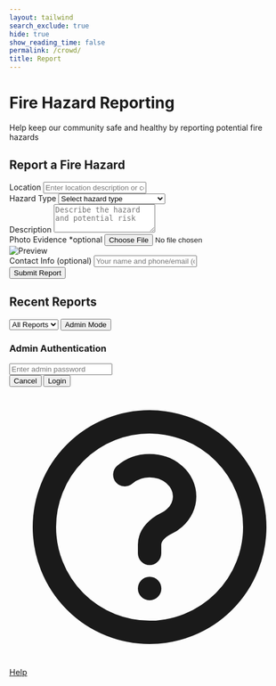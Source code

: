 ```yaml
---
layout: tailwind
search_exclude: true
hide: true
show_reading_time: false
permalink: /crowd/
title: Report
---
```


<div class="min-h-screen bg-gray-100 text-gray-900 py-8 px-4">
  <div class="max-w-4xl mx-auto">
    <div class="mb-8 text-center">
      <h1 class="text-3xl font-bold text-red-600">Fire Hazard Reporting</h1>
      <p class="mt-2 text-gray-600">Help keep our community safe and healthy by reporting potential fire hazards</p>
    </div>
    <div class="bg-white rounded-lg shadow-md p-6 mb-8">
      <h2 class="text-xl font-semibold mb-4">Report a Fire Hazard</h2>
      <form id="reportForm" class="space-y-4">
        <div>
          <label for="location" class="block text-sm font-medium text-gray-700 mb-1">Location</label>
          <input type="text" id="location" class="w-full px-3 py-2 border border-gray-300 rounded-md" placeholder="Enter location description or coordinates" required>
        </div>
        <div>
          <label for="hazardType" class="block text-sm font-medium text-gray-700 mb-1">Hazard Type</label>
          <select id="hazardType" class="w-full px-3 py-2 border border-gray-300 rounded-md" required>
            <option value="">Select hazard type</option>
            <option value="Unattended Campfire">Unattended Campfire</option>
            <option value="Burning Debris">Burning Debris</option>
            <option value="Discarded Cigarette">Discarded Cigarette</option>
            <option value="Lightning Strike">Lightning Strike</option>
            <option value="Other">Other (specify in description)</option>
          </select>
        </div>
        <div>
          <label for="description" class="block text-sm font-medium text-gray-700 mb-1">Description</label>
          <textarea id="description" rows="3" class="w-full px-3 py-2 border border-gray-300 rounded-md" placeholder="Describe the hazard and potential risk" required></textarea>
        </div>
        <div>
          <label for="photoUpload" class="block text-sm font-medium text-gray-700 mb-1">Photo Evidence <span class="text-green-500">*optional</span></label>
          <input type="file" id="photoUpload" class="w-full" accept="image/*">
          <div id="imagePreview" class="mt-2 hidden">
            <img id="previewImg" class="h-40 object-cover rounded" alt="Preview">
          </div>
        </div>
        <div>
          <label for="contactInfo" class="block text-sm font-medium text-gray-700 mb-1">Contact Info (optional)</label>
          <input type="text" id="contactInfo" class="w-full px-3 py-2 border border-gray-300 rounded-md" placeholder="Your name and phone/email (optional)">
        </div>
        <div>
          <button type="submit" class="w-full bg-red-600 hover:bg-red-700 text-white font-medium py-2 px-4 rounded-md transition">
            Submit Report
          </button>
        </div>
      </form>
    </div>
    <div class="flex justify-between items-center mb-4">
      <h2 class="text-xl font-semibold">Recent Reports</h2>
      <div class="flex space-x-2">
        <select id="filterStatus" class="px-3 py-1 border border-gray-300 rounded-md text-sm">
          <option value="all">All Reports</option>
          <option value="pending">Pending</option>
          <option value="verified">Verified</option>
          <option value="resolved">Resolved</option>
        </select>
        <button id="adminModeToggle" class="px-3 py-1 border border-gray-300 rounded-md text-sm bg-gray-200 hover:bg-gray-300">
          Admin Mode
        </button>
      </div>
    </div>
    <div id="reportsList" class="space-y-4">
      <!-- Reports will be inserted here by JavaScript -->
    </div>
    <div id="adminModal" class="fixed inset-0 bg-black bg-opacity-50 flex items-center justify-center hidden">
      <div class="bg-white rounded-lg p-6 max-w-md w-full">
        <h3 class="text-lg font-semibold mb-4">Admin Authentication</h3>
        <input type="password" id="adminPassword" class="w-full px-3 py-2 border border-gray-300 rounded-md mb-4" placeholder="Enter admin password">
        <div class="flex justify-end space-x-2">
          <button id="cancelAdminAuth" class="px-4 py-2 border border-gray-300 rounded-md hover:bg-gray-100">Cancel</button>
          <button id="confirmAdminAuth" class="px-4 py-2 bg-blue-600 text-white rounded-md hover:bg-blue-700">Login</button>
        </div>
      </div>
    </div>
  </div>
</div>

<script type="module">
  // Import configuration
  import { pythonURI, fetchOptions } from '/pyre_frontend/assets/js/api/config.js';

  // Initialize variables
  let db_reports = [];
  let dataLoaded = false;

  // Fetch reports from the database
  async function fetchReports() {
    try {
      const response = await fetch(`${pythonURI}/api/emails`, fetchOptions);
      if (!response.ok) {
        throw new Error('Failed to fetch reports: ' + response.statusText);
      }

      const reports = await response.json();
      console.log("API response:", reports);

      // Clear existing reports before adding new ones
      db_reports = [];

      // Process reports from the API
      if (reports && reports.length > 0) {
        reports.forEach(report => {
          const newReport = {
            id: report.id,
            location: report.location || "Unknown Location",
            hazardType: report.hazard_type || "Unspecified Hazard",
            description: report.description || "No description provided",
            photoUrl: 'https://media.istockphoto.com/id/587213412/photo/smoking-cigarette-on-black-background.jpg?s=612x612&w=0&k=20&c=OYsuZU-1InoPZaissXB1MJ4HdASwhqq-5NO3SC2q8TM=',
            timestamp: report.date || new Date().toISOString(),
            status: report.status || "pending",
            contactInfo: report.email_id || ""
          };

          db_reports.unshift(newReport);
        });
      }

      dataLoaded = true;
      console.log("DB reports after loading:", db_reports);
      console.log("DB reports info after loading:", typeof db_reports[0]);

      return db_reports;
    } catch (error) {
      console.error("Error fetching reports:", error);
      return [];
    }
  }

  // UI elements
  let isAdminMode = false;
  const ADMIN_PASSWORD = "fireadmin123"; // admin feature is temporary - will integrate with login base later

  const reportForm = document.getElementById('reportForm');
  const photoUpload = document.getElementById('photoUpload');
  const imagePreview = document.getElementById('imagePreview');
  const previewImg = document.getElementById('previewImg');
  const reportsList = document.getElementById('reportsList');
  const filterStatus = document.getElementById('filterStatus');
  const adminModeToggle = document.getElementById('adminModeToggle');
  const adminModal = document.getElementById('adminModal');
  const adminPassword = document.getElementById('adminPassword');
  const confirmAdminAuth = document.getElementById('confirmAdminAuth');
  const cancelAdminAuth = document.getElementById('cancelAdminAuth');

  // Initialize application when DOM is loaded
  document.addEventListener('DOMContentLoaded', async function() {
    await loadInitialData();
    setupEventListeners();
  });

  // Load initial data
  async function loadInitialData() {
    await fetchReports();
    renderReports();
  }

  // Setup all event listeners
  function setupEventListeners() {
    // Photo upload preview
    photoUpload.addEventListener('change', function(e) {
      const file = e.target.files[0];
      if (file) {
        const reader = new FileReader();
        reader.onload = function(event) {
          previewImg.src = event.target.result;
          imagePreview.classList.remove('hidden');
        };
        reader.readAsDataURL(file);
      } else {
        imagePreview.classList.add('hidden');
      }
    });

    // Form submission
    reportForm.addEventListener('submit', function(e) {
      e.preventDefault();
      submitReport();
    });

    // Filter change
    filterStatus.addEventListener('change', function() {
      renderReports();
    });

    // Admin mode toggle
    adminModeToggle.addEventListener('click', function() {
      if (isAdminMode) {
        isAdminMode = false;
        adminModeToggle.classList.remove('bg-blue-600', 'text-white');
        adminModeToggle.classList.add('bg-gray-200');
        adminModeToggle.textContent = 'Admin Mode';
        renderReports();
      } else {
        adminModal.classList.remove('hidden');
      }
    });

    // Admin authentication
    confirmAdminAuth.addEventListener('click', function() {
      if (adminPassword.value === ADMIN_PASSWORD) {
        isAdminMode = true;
        adminModal.classList.add('hidden');
        adminModeToggle.classList.remove('bg-gray-200');
        adminModeToggle.classList.add('bg-blue-600', 'text-white');
        adminModeToggle.textContent = 'Exit Admin Mode';
        renderReports();
      } else {
        alert('Invalid password');
      }
    });

    cancelAdminAuth.addEventListener('click', function() {
      adminModal.classList.add('hidden');
    });
  }

  // Submit a new report
  async function submitReport() {
    // Get form values
    const timestamp = new Date().toISOString();
    const contactInfo = document.getElementById('contactInfo').value;
    const description = document.getElementById('description').value;
    const hazardType = document.getElementById('hazardType').value;
    const location = document.getElementById('location').value;
    
    try {
      // Send report to backend
      const response = await fetch(`${pythonURI}/api/email`, {
        method: 'POST',
        headers: {
          'Content-Type': 'application/json'
        },
        credentials: 'include',
        body: JSON.stringify({
          "date": timestamp, 
          "email_id": contactInfo, 
          "subject": "FIRE", 
          "sender": contactInfo, 
          "description": description, 
          "hazard_type": hazardType, 
          "location": location
        })
      });

      if (!response.ok) {
        throw new Error('Failed to submit report');
      }

      // Add report to local array so we don't need to refetch
      const newReport = {
        id: db_reports.length > 0 ? Math.max(...db_reports.map(r => r.id)) + 1 : 1,
        location: location,
        hazardType: hazardType,
        description: description,
        photoUrl: previewImg.src || "/api/placeholder/400/300",
        timestamp: timestamp,
        status: "pending",
        contactInfo: contactInfo
      };

      // Add to local data
      db_reports.unshift(newReport);
      
      // Reset form
      reportForm.reset();
      imagePreview.classList.add('hidden');

      // Render updated reports
      renderReports();
      
      // Show confirmation
      alert('Report submitted successfully!');
    } catch (error) {
      console.error("Error submitting report:", error);
      alert('Failed to submit report. Please try again.');
    }
  }

  // Render reports based on filter
  function renderReports() {
    // Clear the reports list
    reportsList.innerHTML = '';

    // If no data is loaded yet, show loading message
    if (db_reports.length === 0) {
      reportsList.innerHTML = '<div class="text-center p-8 text-gray-500">No reports available</div>';
      return;
    }

    // Apply filtering
    const statusFilter = filterStatus.value;
    const filteredReports = statusFilter === 'all' 
      ? db_reports
      : db_reports.filter(report => report.status === statusFilter);

    // Check if we have any reports after filtering
    if (filteredReports.length === 0) {
      reportsList.innerHTML = '<div class="text-center p-8 text-gray-500">No reports match the selected filter</div>';
      return;
    }

    // Render each report
    filteredReports.forEach(report => {
      const reportEl = document.createElement('div');
      reportEl.className = 'bg-white rounded-lg shadow-md overflow-hidden';

      // Determine status styling
      let statusColor = 'bg-yellow-500';
      if (report.status === 'verified') statusColor = 'bg-blue-500';
      if (report.status === 'resolved') statusColor = 'bg-green-500';

      // Create report HTML
      reportEl.innerHTML = `
        <div class="md:flex">
          <div class="md:flex-shrink-0">
            <img class="h-48 w-full object-cover md:w-48" src="${report.photoUrl}" alt="Report image">
          </div>
          <div class="p-4 flex-grow">
            <div class="flex justify-between items-start">
              <div>
                <p class="text-sm font-medium text-gray-600">${new Date(report.timestamp).toLocaleString()}</p>
                <h3 class="text-xl font-semibold mt-1">${report.hazardType}</h3>
                <p class="mt-1 text-gray-900 font-medium">${report.location}</p>
              </div>
              <span class="px-2 py-1 text-xs font-bold uppercase rounded text-white ${statusColor}">
                ${report.status}
              </span>
            </div>
            <p class="mt-3 text-gray-700">${report.description}</p>
            ${report.contactInfo ? `<p class="mt-2 text-sm text-gray-600">Reported by: ${report.contactInfo}</p>` : ''}

            ${isAdminMode ? `
              <div class="mt-4 flex space-x-2">
                <button class="verify-btn px-3 py-1 bg-blue-100 text-blue-700 rounded-md text-sm hover:bg-blue-200" data-id="${report.id}">
                  Mark Verified
                </button>
                <button class="resolve-btn px-3 py-1 bg-green-100 text-green-700 rounded-md text-sm hover:bg-green-200" data-id="${report.id}">
                  Mark Resolved
                </button>
                <button class="delete-btn px-3 py-1 bg-red-100 text-red-700 rounded-md text-sm hover:bg-red-200" data-id="${report.id}">
                  Delete
                </button>
              </div>
            ` : ''}
          </div>
        </div>
      `;

      reportsList.appendChild(reportEl);
    });

    // Add event listeners to admin buttons if in admin mode
    if (isAdminMode) {
      document.querySelectorAll('.verify-btn').forEach(btn => {
        btn.addEventListener('click', function() {
          const id = parseInt(this.getAttribute('data-id'));
          updateReportStatus(id, 'verified');
        });
      });

      document.querySelectorAll('.resolve-btn').forEach(btn => {
        btn.addEventListener('click', function() {
          const id = parseInt(this.getAttribute('data-id'));
          updateReportStatus(id, 'resolved');
        });
      });

      document.querySelectorAll('.delete-btn').forEach(btn => {
        btn.addEventListener('click', function() {
          const id = parseInt(this.getAttribute('data-id'));
          deleteReport(id);
        });
      });
    }
  }

  // Update report status
  async function updateReportStatus(id, status) {
    const report = db_reports.find(r => r.id === id);
    if (report) {
      try {
        // In a real implementation, you would update the status in the backend here
        // await fetch(`${pythonURI}/api/emails/${id}/status`, {
        //   method: 'PUT',
        //   headers: {
        //     'Content-Type': 'application/json'
        //   },
        //   credentials: 'include',
        //   body: JSON.stringify({ status: status })
        // });

        // Update local data
        report.status = status;
        renderReports();
      } catch (error) {
        console.error("Error updating report status:", error);
        alert('Failed to update report status. Please try again.');
      }
    }
  }

  // Delete a report
  async function deleteReport(id) {
    if (confirm('Are you sure you want to delete this report?')) {
      try {
        // In a real implementation, you would delete the report in the backend here
        // await fetch(`${pythonURI}/api/emails/${id}`, {
        //   method: 'DELETE',
        //   credentials: 'include'
        // });

        // Update local data
        db_reports = db_reports.filter(r => r.id !== id);
        renderReports();
      } catch (error) {
        console.error("Error deleting report:", error);
        alert('Failed to delete report. Please try again.');
      }
    }
  }
</script>

<a href="/pyre_frontend/help/" class="fixed bottom-4 right-4 bg-green-600 text-white rounded-full p-3 shadow-lg hover:bg-green-700 transition duration-200 flex items-center justify-center" title="Help Center" style="font-size:1.05em;">
    <svg xmlns="http://www.w3.org/2000/svg" class="h-6 w-6" fill="none" viewBox="0 0 24 24" stroke="currentColor">
    <path stroke-linecap="round" stroke-linejoin="round" stroke-width="2" d="M9.879 7.519c1.171-1.025 3.071-1.025 4.242 0 1.172 1.025 1.172 2.687 0 3.712-.203.179-.43.326-.67.442-.745.361-1.45.999-1.45 1.827v.75M21 12a9 9 0 11-18 0 9 9 0 0118 0zm-9 5.25h.008v.008H12v-.008z"/>
    </svg>
    <span class="ml-1 font-medium">Help</span>
  </a>